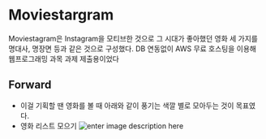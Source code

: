 # Moviestargram
Moviestagram은 Instagram을 모티브한 것으로 그 시대가 좋아했던 영화 세 가지를 명대사, 명장면 등과 같은 것으로 구성했다. DB 연동없이 AWS 무료 호스팅을 이용해 웹프로그래밍 과목 과제 제출용이었다

**Forward**
-------------------------------------------------------
- 이걸 기획할 땐 영화를 볼 때 아래와 같이 풍기는 색깔 별로 모아두는 것이 목표였다.
- 영화 리스트 모으기
![enter image description here](https://lh3.googleusercontent.com/B5UdCeQiEm6TdANlpWvUW_aWcOtiM9Fp11uxa3uxwIrVslrmVwIzcevbOhsj7f18MsW9fKYk1b6MTptnLsa89yItxT2-d3xzd-NSFPL4CZJYffadVrHSR028qyVmf6UvLsfiq6gs2M17NKBKvZpvIVv7KtJg9Iyxr9WyLoH8wPqZDCI4vUTphZnMzht2LF3HPrdfheKc6Sg7ES0PXRYpYxsOJJXg7PX8yyzrMdH3DODnoroOxR3Zxp6_rcUpqur2zVAVQ46ghTLd_HyWvXbQ7S6A1-kFwEpviude9sXspSE9lSkON_qd9S4R-O8CAHITRaue18MLilrt6q7xUqFKdwleGLuPtTx_MMNx2EFM6R1oabm9lMp1dNfwI6Zc-T5V1k8l7R5oCXCLyZx3j6jjzHTVP7QGh3I-oT2rO3IbOxxA-5mqihvSQBUd6XBbzmbwlNij3uSCcc4MJDyqCGWo2m4tzBIs-ikOauURGUy2qiMLzJWNbcf9zgNmN-P9B8wDLuHFKtiGXWdjXGD4kVWhU9dGV9s-jVJlnwmOeK3oGdCi_EYm5yw4rIux9Xv8Dc7bTWxVUTuUzLMpB-FiloKbEvznbAdCUimlCTM5JyXQk71FYvkGatWniQNLLwGswl3tHddqP1KmYzLvfEoibXClElCnGkKbtwyJXC22RTon_fBNUn8Tiu9ZGPAK7d6EjwEzA7yZqI9iJpxqeSzuo3cD8ANO_0nyeQ3h40ZsgDEnZ3iNgVDoCA=w1355-h728-no)
